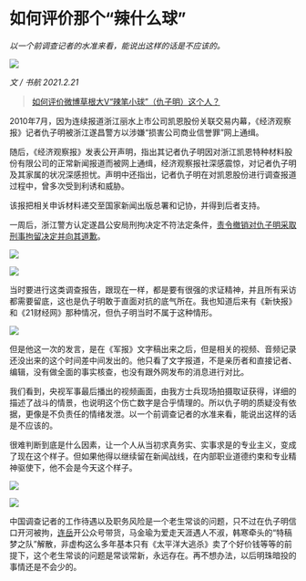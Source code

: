 # 如何评价那个“辣什么球”

*以一个前调查记者的水准来看，能说出这样的话是不应该的。*

![](https://lishuhang.me/img/2021/02/0221b-01.png)

*文 / 书航 2021.2.21*

> [如何评价微博草根大V“辣笔小球”（仇子明）这个人？](https://www.zhihu.com/question/24606515/answer/1741823666)

2010年7月，因为连续报道浙江丽水上市公司凯恩股份关联交易内幕，《经济观察报》记者仇子明被浙江遂昌警方以涉嫌“损害公司商业信誉罪”网上通缉。

随后，《经济观察报》发表公开声明，指出其记者仇子明因对浙江凯恩特种材料股份有限公司的正常新闻报道而被网上通缉，经济观察报社深感震惊，对记者仇子明及其家属的状况深感担忧。声明中还指出，记者仇子明在对凯恩股份进行调查报道过程中，曾多次受到利诱和威胁。

该报把相关申诉材料递交至国家新闻出版总署和记协，并得到后者支持。

一周后，浙江警方认定遂昌公安局刑拘决定不符法定条件，[责令撤销对仇子明采取刑事拘留决定并向其道歉](http://finance.sina.com.cn/stock/s/20100729/14128387294.shtml)。

![](https://lishuhang.me/img/2021/02/0221b-02.jpg)

![](https://lishuhang.me/img/2021/02/0221b-03.jpg)

当时要进行这类调查报告，跟现在一样，都是要有很强的求证精神，并且所有采访都需要留底，这也是仇子明敢于直面对抗的底气所在。我也知道后来有《新快报》和《21财经网》那种情况，但仇子明当时不属于这种情形。

![](https://lishuhang.me/img/2021/02/0221b-04.png)

但是他这一次的发言，是在《军报》文字稿出来之后，但是相关的视频、音频记录还没出来的这个时间差中间发出的。他只看了文字报道，不是亲历者和直接记者、编辑，没有做全面的事实核查，也没有跟外网发布的消息进行对比。

我们看到，央视军事最后播出的视频画面，由我方士兵现场拍摄取证获得，详细的描述了战斗的情景，也说明这个伤亡数字是合乎情理的。所以仇子明的质疑没有依据，更像是不负责任的情绪发泄。以一个前调查记者的水准来看，能说出这样的话是不应该的。

很难判断到底是什么因素，让一个人从当初求真务实、实事求是的专业主义，变成了现在这个样子。但如果他得以继续留在新闻战线，在内部职业道德约束和专业精神驱使下，他不会是今天这个样子。

![](https://lishuhang.me/img/2021/02/0221b-05.png)

![](https://lishuhang.me/img/2021/02/0221b-06.jpg)

中国调查记者的工作待遇以及职务风险是一个老生常谈的问题，只不过在仇子明信口开河被拘，[连岳](http://news.sina.com.cn/c/sd/2009-12-25/171219339517_4.shtml)开公众号带货，马金瑜为爱走天涯遇人不淑，韩寒牵头的“特稿梦之队”解散，非虚构这么多年基本只有《太平洋大逃杀》卖了个好价钱等等的前提下，这个老生常谈的问题是常谈常新，永远存在。再不想办法，以后明珠暗投的事情还是不会少的。